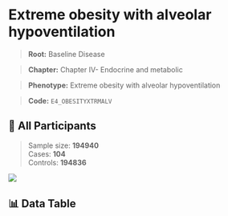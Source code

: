 # Extreme obesity with alveolar hypoventilation

> **Root:** Baseline Disease  

> **Chapter:** Chapter IV- Endocrine and metabolic  

> **Phenotype:** Extreme obesity with alveolar hypoventilation  

> **Code:** `E4_OBESITYXTRMALV`

## 🧪 All Participants  
> Sample size: **194940**  
> Cases: **104**  
> Controls: **194836**
<img src="/Sensitive/Figures/ALL/Incidence/E4_OBESITYXTRMALV.png"/>

## 📊 Data Table
<CsvTableMRF src="/Sensitive/Data/ALL/Incidence/COX_E4_OBESITYXTRMALV.csv"/>


